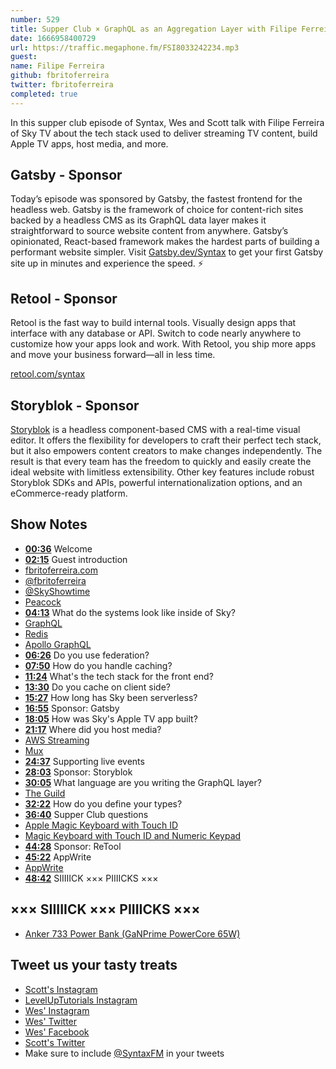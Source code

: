 ```yaml
---
number: 529
title: Supper Club × GraphQL as an Aggregation Layer with Filipe Ferreira of Sky TV
date: 1666958400729
url: https://traffic.megaphone.fm/FSI8033242234.mp3
guest: 
name: Filipe Ferreira
github: fbritoferreira
twitter: fbritoferreira
completed: true
---
```


In this supper club episode of Syntax, Wes and Scott talk with Filipe Ferreira of Sky TV about the tech stack used to deliver streaming TV content, build Apple TV apps, host media, and more.

## Gatsby - Sponsor

Today’s episode was sponsored by Gatsby, the fastest frontend for the headless web. Gatsby is the framework of choice for content-rich sites backed by a headless CMS as its GraphQL data layer makes it straightforward to source website content from anywhere. Gatsby’s opinionated, React-based framework makes the hardest parts of building a performant website simpler. Visit [Gatsby.dev/Syntax](https://gatsby.dev/Syntax) to get your first Gatsby site up in minutes and experience the speed. ⚡️

## Retool - Sponsor

Retool is the fast way to build internal tools. Visually design apps that interface with any database or API. Switch to code nearly anywhere to customize how your apps look and work. With Retool, you ship more apps and move your business forward—all in less time.

[retool.com/syntax](http://retool.com/syntax)

## Storyblok - Sponsor

[Storyblok](https://www.storyblok.com/?utm_source=syntaxfm&utm_medium=sponsor&utm_campaign=AWA_SPON_SFM_TRA&utm_content=syntaxfm-podcast) is a headless component-based CMS with a real-time visual editor. It offers the flexibility for developers to craft their perfect tech stack, but it also empowers content creators to make changes independently. The result is that every team has the freedom to quickly and easily create the ideal website with limitless extensibility. Other key features include robust Storyblok SDKs and APIs, powerful internationalization options, and an eCommerce-ready platform.

## Show Notes

* **[00:36](#t=00:36)** Welcome
* **[02:15](#t=02:15)** Guest introduction
* [fbritoferreira.com](https://fbritoferreira.com)
* [@fbritoferreira](https://twitter.com/fbritoferreira)
* [@SkyShowtime](https://mobile.twitter.com/SkyShowtime)
* [Peacock](https://mobile.twitter.com/peacock)
* **[04:13](#t=04:13)** What do the systems look like inside of Sky?
* [GraphQL](https://www.graphql.com)
* [Redis](https://redis.io)
* [Apollo GraphQL](https://www.apollographql.com)
* **[06:26](#t=06:26)** Do you use federation?
* **[07:50](#t=07:50)** How do you handle caching?
* **[11:24](#t=11:24)** What's the tech stack for the front end?
* **[13:30](#t=13:30)** Do you cache on client side?
* **[15:27](#t=15:27)** How long has Sky been serverless?
* **[16:55](#t=16:55)** Sponsor: Gatsby
* **[18:05](#t=18:05)** How was Sky's Apple TV app built?
* **[21:17](#t=21:17)** Where did you host media?
* [AWS Streaming](https://aws.amazon.com/media/direct-to-consumer-d2c-streaming/)
* [Mux](https://www.mux.com)
* **[24:37](#t=24:37)** Supporting live events
* **[28:03](#t=28:03)** Sponsor: Storyblok
* **[30:05](#t=30:05)** What language are you writing the GraphQL layer?
* [The Guild](https://www.the-guild.dev)
* **[32:22](#t=32:22)** How do you define your types?
* **[36:40](#t=36:40)** Supper Club questions
* [Apple Magic Keyboard with Touch ID](https://www.apple.com/shop/product/MK293LL/A/magic-keyboard-with-touch-id-for-mac-models-with-apple-silicon-us-english?fnode=882ee89d5200bd42d9dfdb18ea688d2284453eef35a10d6d1154de2d917c59e1edbd4796140e0decd50ffa8f8c4257d359a9c5370dd91b4fd7ff1ca816e69c2101a97e0e452c1844b6387e49a9dd84f9fd4a36eb78f0f95e050323fa7fd48182)
* [Magic Keyboard with Touch ID and Numeric Keypad](https://www.apple.com/shop/product/MMMR3LL/A/magic-keyboard-with-touch-id-and-numeric-keypad-for-mac-models-with-apple-silicon-us-english-black-keys?fnode=4c07059c2c01bc9ba2a54f0652c4be0b2d1ba2671c434806d779030bf9e5528ae9e36e718a6ebb1887cb752fbad06477606b200b4eefc2a66c894a24cc214c6c36485aae46d6632518a80da22efd54cbc2ed617c7fa8c6737af423fe6f3208d05f33e8df5aa6fbf8da0267b2be277c39)
* **[44:28](#t=44:28)** Sponsor: ReTool
* **[45:22](#t=45:22)** AppWrite
* [AppWrite](https://appwrite.io)
* **[48:42](#t=48:42)** SIIIIICK ××× PIIIICKS ×××

## ××× SIIIIICK ××× PIIIICKS ×××

* [Anker 733 Power Bank (GaNPrime PowerCore 65W)](https://www.anker.com/products/a1651?ref=ganprime_top_itemlist&variant=41974350250134)

## Tweet us your tasty treats

* [Scott's Instagram](https://www.instagram.com/stolinski/)
* [LevelUpTutorials Instagram](https://www.instagram.com/LevelUpTutorials/)
* [Wes' Instagram](https://www.instagram.com/wesbos/)
* [Wes' Twitter](https://twitter.com/wesbos)
* [Wes' Facebook](https://www.facebook.com/wesbos.developer)
* [Scott's Twitter](https://twitter.com/stolinski)
* Make sure to include [@SyntaxFM](https://twitter.com/SyntaxFM) in your tweets
